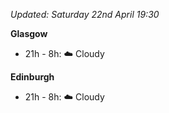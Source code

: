*Updated: Saturday 22nd April 19:30*

**Glasgow**

* 21h - 8h: :cloud: Cloudy

**Edinburgh**

* 21h - 8h: :cloud: Cloudy
